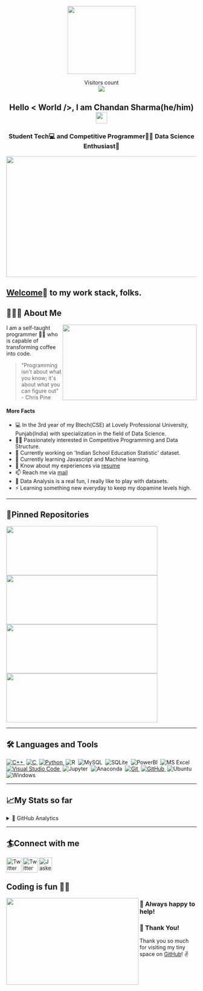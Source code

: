 <p align="center">
    <img src="https://github.com/itsmorris-worm/itsmorris-worm/blob/main/profpic.png" width="180">
</p>

<p align="center"> 
  Visitors count<br>
  <img src="https://profile-counter.glitch.me/itsmorris-worm/count.svg" />
</p>

<h2 align="center"> Hello < World />, I am Chandan Sharma(he/him)<img src="https://raw.githubusercontent.com/iampavangandhi/iampavangandhi/master/gifs/Hi.gif" width="30px"> </h2>
<h3 align="center"> Student Tech💻 and Competitive Programmer👨‍💻 Data Science Enthusiast💝 </h3>

<img src="https://github.com/itsmorris-worm/itsmorris-worm/blob/main/programming.gif" height="320" width="1600" >


## [Welcome][github]🤝 to my work stack, folks.</h2>

## 👨🏻‍💻 About Me



<img src="https://github.com/itsmorris-worm/itsmorris-worm/blob/main/321303280218201.gif" height="200" width="355" align="right" />

I am a self-taught programmer 👨‍💻 who is capable of transforming coffee into code.

> "Programming isn't about what you know; it's about what you can figure out"   - Chris Pine

<h4> More Facts </h4>

- 💻 In the 3rd year of my Btech(CSE) at Lovely Professional University, Punjab(India) with specialization in the field of Data Science.
- 👨‍💻 Passionately interested in Competitive Programming and Data Structure.
- 🔭 Currently working on 'Indian School Education Statistic' dataset. 
- 🌱 Currently learning Javascript and Machine learning.
- 📄 Know about my experiences via [resume][here1]
- 📫 Reach me via [mail][here]
- 🥅 Data Analysis is a real fun, I really like to play with datasets.
- ⚡ Learning something new everyday to keep my dopamine levels high.

---

## 📌Pinned Repositories

<p align="left">
<a href="https://github.com/drviruses/newtab">
  <img height="130em" width = "400em" src="https://github-readme-stats.vercel.app/api/pin/?username=drviruses&repo=newtab&title_color=ffffff&icon_color=3DEA6F&text_color=3DEA6F&bg_color=091258" />
</a>
<a href="https://github.com/drviruses/find_name_email_excel">
  <img height="130em" width ="400em" src="https://github-readme-stats.vercel.app/api/pin/?username=drviruses&repo=find_name_email_excel&title_color=ffffff&icon_color=3DEA6F&text_color=3DEA6F&bg_color=091258" />
</a>
<a href="https://github.com/drviruses/Path-Visualizer">
  <img height="130em" width="400em" src="https://github-readme-stats.vercel.app/api/pin/?username=drviruses&repo=Path-Visualizer&title_color=ffffff&icon_color=3DEA6F&text_color=3DEA6F&bg_color=091258" />
</a>
<a href="https://github.com/drviruses/codeforcesUserProblem">
  <img height="130em" width="400em" src="https://github-readme-stats.vercel.app/api/pin/?username=drviruses&repo=codeforcesUserProblem&title_color=ffffff&icon_color=3DEA6F&text_color=3DEA6F&bg_color=091258" />
</a>
</p>

---

## 🛠 Languages and Tools
[![C++](https://img.shields.io/badge/-C-333333?style=flat&logo=C%2B%2B&logoColor=00599C)&nbsp;][c++]
[![C](https://img.shields.io/badge/-C++-333333?style=flat&logo=C%2B%2B&logoColor=A8B9CC)&nbsp;][c]
[![Python](https://img.shields.io/badge/-Python-333333?style=flat&logo=python)&nbsp;][python]
![R](https://img.shields.io/badge/-R-333333?style=flat&logo=R)&nbsp;
![MySQL](https://img.shields.io/twitter/url?color=000000&label=MySQL&logo=MySQL&url=https%3A%2F%2Fimg.shields.io%2Fbadge%2F-Windows-333333%3Fstyle%3Dflat%26logo%3DWindows)&nbsp;
![SQLite](https://img.shields.io/badge/-SQLite-333333?style=flat&logo=SQLite)&nbsp;
![PowerBI](https://img.shields.io/badge/-PowerBI-333333?style=flat&logo=PowerBI)&nbsp;
![MS Excel](https://img.shields.io/twitter/url?color=333333&label=MS%20Excel&logo=Microsoft%20Excel&url=https%3A%2F%2Fimg.shields.io%2Fbadge%2F-Windows-333333%3Fstyle%3Dflat%26logo%3DWindows)&nbsp;
[![Visual Studio Code](https://img.shields.io/badge/-VScode-333333?style=flat&logo=visual-studio-code&logoColor=007ACC)&nbsp;][vscode]
![Jupyter](https://img.shields.io/badge/-Jupyter-333333?style=flat&logo=Jupyter)&nbsp;
![Anaconda](https://img.shields.io/badge/-Anaconda-333333?style=flat&logo=Anaconda)&nbsp;
[![Git](https://img.shields.io/badge/-Git-333333?style=flat&logo=git)&nbsp;][git]
[![GitHub](https://img.shields.io/badge/-GitHub-333333?style=flat&logo=github)&nbsp;][github]
![Ubuntu](https://img.shields.io/badge/-Ubuntu-333333?style=flat&logo=Ubuntu)&nbsp;
![Windows](https://img.shields.io/badge/-Windows-333333?style=flat&logo=Windows)&nbsp;



---
## 📈My Stats so far
<details>
<summary>📝 GitHub Analytics</summary>
<p>
<a href="https://github.com/itsmorris-worm">

  <img align="center" height="180em" width="600em" src="https://github-readme-stats.vercel.app/api/top-langs/?username=itsmorris-worm&layout=compact&title_color=ffffff&icon_color=3DEA6F&text_color=3DEA6F&bg_color=091258"/> </a>
  
  <a href="https://github.com/itsmorris-worm">
    
  <img align="center" height="160em" width="600em" src="https://github-readme-stats.vercel.app/api?username=itsmorris-worm&show_icons=true&title_color=ffffff&icon_color=3DEA6F&text_color=3DEA6F&bg_color=091258" alt="itsmorris-worm" /> </a>
  
  <a href="https://github.com/itsmorris-worm">
    
  <img align="center" height="140em" width="600em" src="https://github-readme-streak-stats.herokuapp.com/?user=itsmorris-worm&show_icons=true&title_color=ffffff&icon_color=3DEA6F&text_color=3DEA6F&bg_color=091258" alt="itsmorris-worm" /> <a/> 

</p>
</details>

---


## 🏄Connect with me

<p align="center">
  
  <a href="https://twitter.com/Im_CSharma" target="_blank"><img src="https://cdn2.iconfinder.com/data/icons/social-media-2199/64/social_media_isometric_6-twitter-512.png" height="40px" width="40px" alt="Twitter" align="left"> <a href="https://www.linkedin.com/in/chandan-sharma-06aa2416b/" target="_blank"><img src="https://cdn2.iconfinder.com/data/icons/social-media-2199/64/social_media_isometric_14-linkedin-512.png" height="40px" width="40px" alt="Twitter" align="left"></a><a href="https://mail.google.com/mail/?view=cm&fs=1&tf=1&to=chandan610sharma@gmail.com" target="_blank">
    <img align="center" alt="Jaskeerat Singh | Gmail" width="35px" src="https://github.com/TheDudeThatCode/TheDudeThatCode/blob/master/Assets/Gmail.svg" />
  </a> 
</p>

[here1]: https://github.com/itsmorris-worm/itsmorris-worm/blob/main/Chandan_Sharma_CV.pdf
[here]: https://gmail.com
[github]: https://github.com/itsmorris-worm
[hackerrank]: https://www.hackerrank.com/dr_virus
[codeforces]: https://codeforces.com/profile/dr_virus
[hackerearth]: https://www.hackerearth.com/@dr_virus
[stopstalk]: https://www.stopstalk.com/user/profile/dr_virus_
[atcoder]: https://atcoder.jp/users/dr_virus_
[linkedin]: https://www.linkedin.com/in/amit-kumar-76310b16a/
[vscode]: https://code.visualstudio.com/
[python]: https://www.python.org/doc/
[java]: https://docs.oracle.com/en/java/
[git]: https://git-scm.com/doc
[github]: https://github.com/
[c++]: https://devdocs.io/cpp/
[c]: https://devdocs.io/cpp/
[css]: https://developer.mozilla.org/en-US/docs/Web/CSS#:~:text=Cascading%20Style%20Sheets%20(CSS)%20is,speech%2C%20or%20on%20other%20media.
[html]: https://devdocs.io/html/


## Coding is fun 🤩💝
<img align="left" height="230" width="350" src="https://media.giphy.com/media/3o7qE1YN7aBOFPRw8E/giphy.gif">



### :handshake: Always happy to help!


### :hugs: Thank You!
Thank you so much for visiting my tiny space on [GitHub](https://github.com/itsmorris-worm)! :v:
